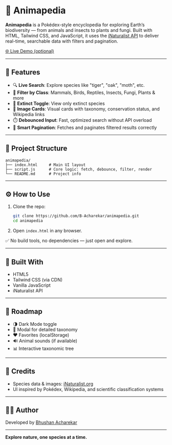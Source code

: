 
# 🧬 Animapedia

**Animapedia** is a Pokédex-style encyclopedia for exploring Earth’s biodiversity — from animals and insects to plants and fungi. Built with HTML, Tailwind CSS, and JavaScript, it uses the [iNaturalist API](https://api.inaturalist.org) to deliver real-time, searchable data with filters and pagination.

[🌐 Live Demo (optional)](https://b-acharekar.github.io/animapedia)

---

## 🌟 Features

- 🔍 **Live Search**: Explore species like "tiger", "oak", "moth", etc.
- 🧠 **Filter by Class**: Mammals, Birds, Reptiles, Insects, Fungi, Plants & more
- 🦖 **Extinct Toggle**: View only extinct species
- 📸 **Image Cards**: Visual cards with taxonomy, conservation status, and Wikipedia links
- ⏱️ **Debounced Input**: Fast, optimized search without API overload
- 🔄 **Smart Pagination**: Fetches and paginates filtered results correctly

---

## 📁 Project Structure
```
animapedia/
├── index.html     # Main UI layout
├── script.js      # Core logic: fetch, debounce, filter, render
└── README.md      # Project info
```
---

## ⚙️ How to Use

1. Clone the repo:
   ```bash
   git clone https://github.com/B-Acharekar/animapedia.git
   cd animapedia


2. Open `index.html` in any browser.

✅ No build tools, no dependencies — just open and explore.

---

## 🧪 Built With

* HTML5
* Tailwind CSS (via CDN)
* Vanilla JavaScript
* iNaturalist API

---

## 🚀 Roadmap

* 🌗 Dark Mode toggle
* 📖 Modal for detailed taxonomy
* ❤️ Favorites (localStorage)
* 🔊 Animal sounds (if available)
* 📊 Interactive taxonomic tree

---

## 🙏 Credits

* Species data & images: [iNaturalist.org](https://www.inaturalist.org)
* UI inspired by Pokédex, Wikipedia, and scientific classification systems

---

## 👨‍💻 Author

Developed by [Bhushan Acharekar](https://github.com/B-Acharekar)

---

**Explore nature, one species at a time.**


